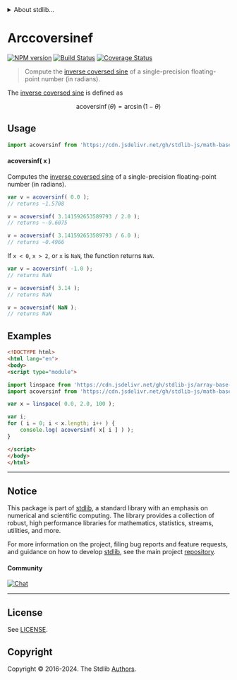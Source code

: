 <!--

@license Apache-2.0

Copyright (c) 2024 The Stdlib Authors.

Licensed under the Apache License, Version 2.0 (the "License");
you may not use this file except in compliance with the License.
You may obtain a copy of the License at

   http://www.apache.org/licenses/LICENSE-2.0

Unless required by applicable law or agreed to in writing, software
distributed under the License is distributed on an "AS IS" BASIS,
WITHOUT WARRANTIES OR CONDITIONS OF ANY KIND, either express or implied.
See the License for the specific language governing permissions and
limitations under the License.

-->


<details>
  <summary>
    About stdlib...
  </summary>
  <p>We believe in a future in which the web is a preferred environment for numerical computation. To help realize this future, we've built stdlib. stdlib is a standard library, with an emphasis on numerical and scientific computation, written in JavaScript (and C) for execution in browsers and in Node.js.</p>
  <p>The library is fully decomposable, being architected in such a way that you can swap out and mix and match APIs and functionality to cater to your exact preferences and use cases.</p>
  <p>When you use stdlib, you can be absolutely certain that you are using the most thorough, rigorous, well-written, studied, documented, tested, measured, and high-quality code out there.</p>
  <p>To join us in bringing numerical computing to the web, get started by checking us out on <a href="https://github.com/stdlib-js/stdlib">GitHub</a>, and please consider <a href="https://opencollective.com/stdlib">financially supporting stdlib</a>. We greatly appreciate your continued support!</p>
</details>

# Arccoversinef

[![NPM version][npm-image]][npm-url] [![Build Status][test-image]][test-url] [![Coverage Status][coverage-image]][coverage-url] <!-- [![dependencies][dependencies-image]][dependencies-url] -->

> Compute the [inverse coversed sine][inverse-coversed-sine] of a single-precision floating-point number (in radians).

<section class="intro">

The [inverse coversed sine][inverse-coversed-sine] is defined as

<!-- <equation class="equation" label="eq:arccoversine" align="center" raw="\operatorname{acoversinf}(\theta) = \arcsin(1-\theta)" alt="Inverse coversed sine."> -->

```math
\mathop{\mathrm{acoversinf}}(\theta) = \arcsin(1-\theta)
```

<!-- </equation> -->

</section>

<!-- /.intro -->



<section class="usage">

## Usage

```javascript
import acoversinf from 'https://cdn.jsdelivr.net/gh/stdlib-js/math-base-special-acoversinf@esm/index.mjs';
```

#### acoversinf( x )

Computes the [inverse coversed sine][inverse-coversed-sine] of a single-precision floating-point number (in radians).

```javascript
var v = acoversinf( 0.0 );
// returns ~1.5708

v = acoversinf( 3.141592653589793 / 2.0 );
// returns ~-0.6075

v = acoversinf( 3.141592653589793 / 6.0 );
// returns ~0.4966
```

If `x < 0`, `x > 2`, or `x` is `NaN`, the function returns `NaN`.

```javascript
var v = acoversinf( -1.0 );
// returns NaN

v = acoversinf( 3.14 );
// returns NaN

v = acoversinf( NaN );
// returns NaN
```

</section>

<!-- /.usage -->

<section class="examples">

## Examples

<!-- eslint no-undef: "error" -->

```html
<!DOCTYPE html>
<html lang="en">
<body>
<script type="module">

import linspace from 'https://cdn.jsdelivr.net/gh/stdlib-js/array-base-linspace@esm/index.mjs';
import acoversinf from 'https://cdn.jsdelivr.net/gh/stdlib-js/math-base-special-acoversinf@esm/index.mjs';

var x = linspace( 0.0, 2.0, 100 );

var i;
for ( i = 0; i < x.length; i++ ) {
    console.log( acoversinf( x[ i ] ) );
}

</script>
</body>
</html>
```

</section>

<!-- /.examples -->

<!-- C interface documentation. -->



<!-- Section for related `stdlib` packages. Do not manually edit this section, as it is automatically populated. -->

<section class="related">

</section>

<!-- /.related -->

<!-- Section for all links. Make sure to keep an empty line after the `section` element and another before the `/section` close. -->


<section class="main-repo" >

* * *

## Notice

This package is part of [stdlib][stdlib], a standard library with an emphasis on numerical and scientific computing. The library provides a collection of robust, high performance libraries for mathematics, statistics, streams, utilities, and more.

For more information on the project, filing bug reports and feature requests, and guidance on how to develop [stdlib][stdlib], see the main project [repository][stdlib].

#### Community

[![Chat][chat-image]][chat-url]

---

## License

See [LICENSE][stdlib-license].


## Copyright

Copyright &copy; 2016-2024. The Stdlib [Authors][stdlib-authors].

</section>

<!-- /.stdlib -->

<!-- Section for all links. Make sure to keep an empty line after the `section` element and another before the `/section` close. -->

<section class="links">

[npm-image]: http://img.shields.io/npm/v/@stdlib/math-base-special-acoversinf.svg
[npm-url]: https://npmjs.org/package/@stdlib/math-base-special-acoversinf

[test-image]: https://github.com/stdlib-js/math-base-special-acoversinf/actions/workflows/test.yml/badge.svg?branch=main
[test-url]: https://github.com/stdlib-js/math-base-special-acoversinf/actions/workflows/test.yml?query=branch:main

[coverage-image]: https://img.shields.io/codecov/c/github/stdlib-js/math-base-special-acoversinf/main.svg
[coverage-url]: https://codecov.io/github/stdlib-js/math-base-special-acoversinf?branch=main

<!--

[dependencies-image]: https://img.shields.io/david/stdlib-js/math-base-special-acoversinf.svg
[dependencies-url]: https://david-dm.org/stdlib-js/math-base-special-acoversinf/main

-->

[chat-image]: https://img.shields.io/gitter/room/stdlib-js/stdlib.svg
[chat-url]: https://app.gitter.im/#/room/#stdlib-js_stdlib:gitter.im

[stdlib]: https://github.com/stdlib-js/stdlib

[stdlib-authors]: https://github.com/stdlib-js/stdlib/graphs/contributors

[umd]: https://github.com/umdjs/umd
[es-module]: https://developer.mozilla.org/en-US/docs/Web/JavaScript/Guide/Modules

[deno-url]: https://github.com/stdlib-js/math-base-special-acoversinf/tree/deno
[deno-readme]: https://github.com/stdlib-js/math-base-special-acoversinf/blob/deno/README.md
[umd-url]: https://github.com/stdlib-js/math-base-special-acoversinf/tree/umd
[umd-readme]: https://github.com/stdlib-js/math-base-special-acoversinf/blob/umd/README.md
[esm-url]: https://github.com/stdlib-js/math-base-special-acoversinf/tree/esm
[esm-readme]: https://github.com/stdlib-js/math-base-special-acoversinf/blob/esm/README.md
[branches-url]: https://github.com/stdlib-js/math-base-special-acoversinf/blob/main/branches.md

[stdlib-license]: https://raw.githubusercontent.com/stdlib-js/math-base-special-acoversinf/main/LICENSE

[inverse-coversed-sine]: https://en.wikipedia.org/wiki/Versine

<!-- <related-links> -->

<!-- </related-links> -->

</section>

<!-- /.links -->
